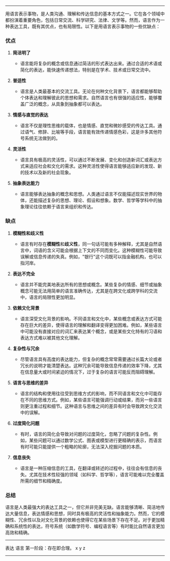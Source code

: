 
---

用语言表示事物，是人类沟通、理解和传达信息的基本方式之一。它在各个领域中都扮演着重要角色，包括日常交流、科学研究、法律、文学等。然而，语言作为一种表达工具，既有其优点，也有局限性。以下是用语言表示事物的一些优缺点：

### 优点

1. **简洁明了**  
   - 语言能将复杂的概念或信息通过简洁的形式表达出来。通过合适的术语或简化的表达，能快速传递想法，特别是在学术、技术或日常交流中。

2. **普适性**  
   - 语言是人类最基本的交流工具。无论在何种文化背景下，语言都能够帮助个体表达和理解彼此的思想和需求。自然语言也有很强的适应性，能够覆盖广泛的概念，从具象到抽象都可以表达。

3. **情感与直觉的表达**  
   - 语言不仅是理性思维的载体，也是情感、直觉和微妙感受的传达工具。通过语气、修辞、比喻等手段，语言能有效传递情感色彩，这是许多其他符号系统无法做到的。

4. **灵活性**  
   - 语言具有极高的灵活性，可以通过不断发展、变化和创造新词汇或表达方式来适应社会和文化的需求。这种灵活性使得语言能够适应新的发现、新的技术以及新的社会现象。

5. **抽象表达能力**  
   - 语言能够表达抽象的概念和思想。人类通过语言不仅能描述现实世界的物体，还能描述复杂的思想、理论、假设和想象。数学、哲学等学科中的抽象理论往往依赖于语言来组织和传达。

### 缺点

1. **模糊性和歧义性**  
   - 语言有时存在**模糊性**和**歧义性**，同一句话可能有多种解释，尤其是自然语言中，词语的含义可能会根据上下文的不同而变化。这种模糊性可能导致误解或信息传递的失真。例如，"银行"这个词既可以指金融机构，也可以指河岸。

2. **表达不完全**  
   - 语言并不能完美地表达所有的思想或概念。某些复杂的情感、细节或抽象概念可能无法用简单的语言准确传达，尤其是在跨文化或跨学科的交流中，语言的局限性更加明显。

3. **依赖文化背景**  
   - 语言深受文化背景的影响。不同语言和文化中，某些概念或表达方式可能存在巨大的差异，使得语言的理解和翻译变得更加困难。例如，某些语言中可能没有直接对应的词汇来表达某个概念，或是某些文化特有的习语和表达方式难以被其他文化理解。

4. **复杂性与冗余**  
   - 尽管语言具有高度的表达能力，但复杂的概念常常需要通过长篇大论或者冗长的说明才能清楚表达。这种冗余可能导致信息传递的效率下降，尤其在信息量大或时间紧迫的情况下，过于复杂的语言可能反而阻碍理解。

5. **语言与思维的差异**  
   - 语言的结构和使用往往受到思维方式的影响，而不同语言和文化中可能存在不同的思维方式。例如，某些语言可能强调行动或结果，而另一些语言则更注重过程和细节。这种语言与思维之间的差异有时会导致跨文化交流中的误解。

6. **过度简化问题**  
   - 有时，语言的简化会导致对问题的过度简化，忽略了问题的复杂性。例如，某些问题可以通过数学公式、图表或模型进行更精确的表示，而语言有时可能只能提供一个粗略的轮廓，无法深入挖掘问题的本质。

7. **信息丧失**  
   - 语言是一种压缩信息的工具，在翻译或转述的过程中，往往会有信息的丧失。尤其在技术性较强的领域（如科学、哲学等），语言可能难以完全覆盖所需的细节和精确度。

### 总结

语言是人类最强大的表达工具之一，但它并非完美无缺。语言能够清晰、简洁地传达大量信息，表达情感和思想，同时具有极高的灵活性和抽象能力。然而，它的模糊性、冗余性以及对文化背景的依赖也使得它在某些场景下存在不足。对于更加精确和系统性的表达，符号系统（如数学符号、编程语言等）有时能比自然语言更加高效和精确。

---

表达
	语言
	第一阶段：存在即合理。
	x
	y
	z

---



